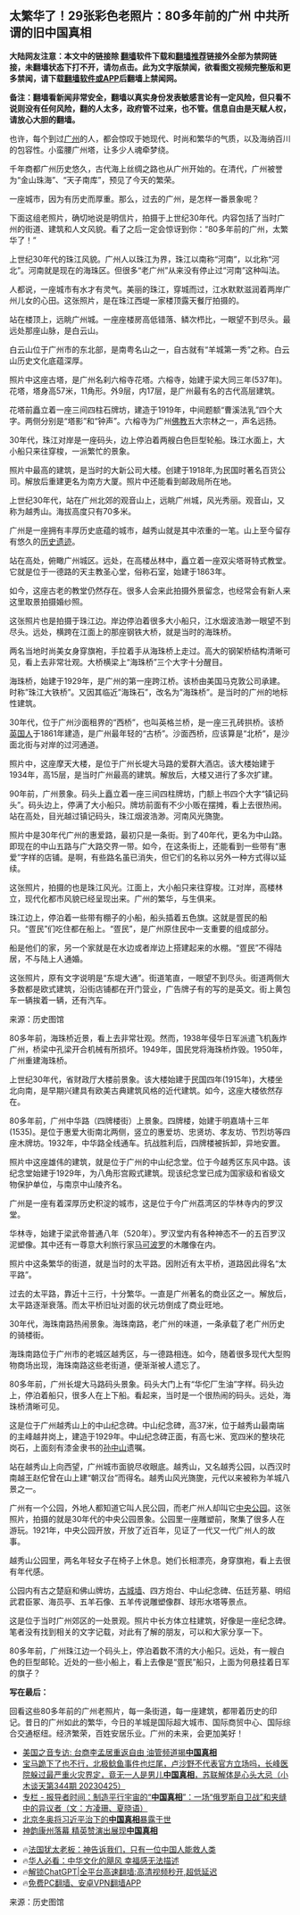  <!-- 面包屑导航 --> <h2>太繁华了！29张彩色老照片：80多年前的广州 中共所谓的旧中国真相</h2> <p class="notice"><b>大陆网友注意：本文中的链接除 <a href="https://github.com/bannedbook/fanqiang" >翻墙</a>软件下载和<a href="https://github.com/killgcd/justmysocks/blob/master/README.md">翻墙推荐</a>链接外全部为禁网链接，未翻墙状态下打不开，请勿点击。此为文字版禁闻，欲看图文视频完整版和更多禁闻，请下载<a href="https://github.com/bannedbook/fanqiang">翻墙软件或APP</a>后翻墙上禁闻网。</p><p>备注：翻墙看新闻非常安全，翻墙以真实身份发表敏感言论有一定风险，但只看不说则没有任何风险，翻的人太多，政府管不过来，也不管。信息自由是天赋人权，请放心大胆的翻墙。</b></p>  <div class="entry"> <p>也许，每个到过<a href="https://www.bannedbook.org/bnews/tag/%e5%b9%bf%e5%b7%9e/" class="st_tag internal_tag" rel="tag" title="标签 广州 下的日志">广州</a>的人，都会惊叹于她现代、时尚和繁华的气质，以及海纳百川的包容性。小蛮腰广州塔，让多少人魂牵梦绕。</p> <p>千年商都广州历史悠久，古代海上丝绸之路也从广州开始的。在清代，广州被誉为“金山珠海”、“天子南库”，预见了今天的繁荣。</p> <p>一座城市，因为有历史而厚重。那么，过去的广州，是怎样一番景象呢？</p> <p>下面这组老照片，确切地说是明信片，拍摄于上世纪30年代。内容包括了当时广州的街道、建筑和人文风貌。看了之后一定会惊讶到你：“80多年前的广州，太繁华了！”</p> <p>上世纪30年代的珠江风貌。广州人以珠江为界，珠江以南称“河南”，以北称“河北”。河南就是现在的海珠区。但很多“老广州”从来没有停止过“河南”这种叫法。</p> <p>人都说，一座城市有水才有灵气。美丽的珠江，穿城而过，江水默默滋润着两岸广州儿女的心田。这张照片，是在珠江西堤一家楼顶露天餐厅拍摄的。</p> <p>站在楼顶上，远眺广州城。一座座楼房高低错落、鳞次栉比，一眼望不到尽头。最远处那座山脉，是白云山。</p> <p>白云山位于广州市的东北部，是南粤名山之一，自古就有“羊城第一秀”之称。白云山历史文化底蕴深厚。</p> <p>照片中这座古塔，是广州名刹六榕寺花塔。六榕寺，始建于梁大同三年(537年)。花塔，塔身高57米，11角形。外9层，内17层，是广州最有名的古代高层建筑。</p> <p>花塔前矗立着一座三间四柱石牌坊，建造于1919年，中间题额“曹溪法乳”四个大字。两侧分别是“塔影”和“钟声”。六榕寺为广州<span class='wp_keywordlink'><a href="https://www.qi-gong.me/buddhism/" title="佛教" target="_blank">佛教</a></span>五大宗林之一，声名远扬。</p> <p>30年代，珠江对岸是一座码头，边上停泊着两艘白色巨型轮船。珠江水面上，大小船只来往穿梭，一派繁忙的景象。</p> <p>照片中最高的建筑，是当时的大新公司大楼。创建于1918年,为民国时著名百货公司。解放后重建更名为南方大厦。照片中还能看到邮政局所在地。</p>  <p>上世纪30年代，站在广州北郊的观音山上，远眺广州城，风光秀丽。观音山，又称为越秀山。海拔高度只有70多米。</p> <p>广州是一座拥有丰厚历史底蕴的城市，越秀山就是其中浓重的一笔。山上至今留存有悠久的<a href="https://www.bannedbook.org/bnews/tag/%E5%8E%86%E5%8F%B2%E9%81%97%E8%BF%B9/" class="st_tag internal_tag" rel="tag" title="标签 历史遗迹 下的日志">历史遗迹</a>。</p> <p>站在高处，俯瞰广州城区。远处，在高楼丛林中，矗立着一座双尖塔哥特式教堂。它就是位于一德路的天主教圣心堂，俗称石室，始建于1863年。</p> <p>如今，这座古老的教堂仍然存在。很多人会来此拍摄外景留念，也经常会有新人来这里取景拍摄婚纱照。</p> <p>这张照片也是拍摄于珠江边。岸边停泊着很多大小船只，江水烟波浩渺一眼望不到尽头。远处，横跨在江面上的那座钢铁大桥，就是当时的海珠桥。</p> <p>两名当地时尚美女身穿旗袍，手拉着手从海珠桥上走过。高大的钢架桥结构清晰可见，看上去非常壮观。大桥横梁上“海珠桥”三个大字十分醒目。</p> <p>海珠桥，始建于1929年，是广州的第一座跨江桥。该桥由美国马克敦公司承建。时称&#8221;珠江大铁桥&#8221;。又因其临近&#8221;海珠石&#8221;，改名为&#8221;海珠桥&#8221;。是当时的广州的地标性建筑。</p> <p>30年代，位于广州沙面租界的“西桥”，也叫英格兰桥，是一座三孔砖拱桥。该桥<a href="https://www.bannedbook.org/bnews/tag/%E8%8B%B1%E5%9B%BD%E4%BA%BA/" class="st_tag internal_tag" rel="tag" title="标签 英国人 下的日志">英国人</a>于1861年建造，是广州最年轻的“古桥”。沙面西桥，应该算是“北桥”，是沙面北街与对岸的过河通道。</p> <p>照片中，这座摩天大楼，是位于广州长堤大马路的爱群大酒店。该大楼始建于1934年，高15层，是当时广州最高的建筑。解放后，大楼又进行了多次扩建。</p> <p>90年前，广州景象。码头上矗立着一座三间四柱牌坊，门额上书四个大字“镇记码头”。码头边上，停满了大小船只。牌坊前面有不少小贩在摆摊，看上去很热闹。站在高处，目光越过镇记码头，珠江烟波浩渺。河南风光旖旎。</p> <p>照片中是30年代广州的惠爱路，最初只是一条街。到了40年代，更名为中山路。即现在的中山五路与广大路交界一带。如今，在这条街上，还能看到一些带有“惠爱”字样的店铺。是啊，有些路名虽已消失，但它们的名称以另外一种方式得以延续。</p> <p>这张照片，拍摄的也是珠江风光。江面上，大小船只来往穿梭。江对岸，高楼林立，现代化都市风貌已经呈现出来。广州的繁华，与生俱来。</p>  <p>珠江边上，停泊着一些带有棚子的小船，船头插着五色旗。这就是疍民的船只。“疍民”们吃住都在船上。“疍民”，是广州原住民中一支重要的组成部分。</p> <p>船是他们的家，另一个家就是在水边或者岸边上搭建起来的水棚。“疍民”不得陆居，不与陆上人通婚。</p> <p>这张照片，原有文字说明是“东堤大通”。街道笔直，一眼望不到尽头。街道两侧大多数都是欧式建筑，沿街店铺都在开门营业，广告牌子有的写的是英文。街上黄包车一辆挨着一辆，还有汽车。</p> <p class="src-info">来源：历史图馆 </p> <p id="conimg">80多年前，海珠桥近景，看上去非常壮观。然而，1938年侵华日军派遣飞机轰炸广州，桥梁中孔梁开合机械有所损坏。1949年，国民党将海珠桥炸毁。1950年，广州重建海珠桥。</p> <p>上世纪30年代，省财政厅大楼前景象。该大楼始建于民国四年(1915年)，大楼坐北向南，是早期兴建具有欧美古典建筑风格的近代建筑。如今，这座大楼依然存在。</p> <p>80多年前，广州中华路（四牌楼街）上景象。四牌楼，始建于明嘉靖十三年(1535)。是位于惠爱大街南北两侧，竖立的惠爱坊、忠贤坊、孝友坊、节烈坊等四座木牌坊。1932年，中华路全线通车。抗战胜利后，四牌楼被拆卸，异地安置。</p> <p>照片中这座雄伟的建筑，就是位于广州的中山纪念堂。位于今越秀区东风中路。该纪念堂始建于1929年，为八角形宫殿式建筑。现该纪念堂已成为国家级和省级文物保护单位，与南京中山陵齐名。</p> <p>广州是一座有着深厚历史积淀的城市，这是位于今广州荔湾区的华林寺内的罗汉堂。</p> <p>华林寺，始建于梁武帝普通八年（520年）。罗汉堂内有各种神态不一的五百罗汉泥塑像。其中还有一尊意大利旅行家<span class='wp_keywordlink'><a href="https://www.bannedbook.org/forum24/topic1757.html" title="《马可波罗游记》" target="_blank">马可波罗</a></span>的木雕像在内。</p> <p>照片中这条繁华的街道，就是当时的太平路。因附近有太平桥，道路因此得名“太平路”。</p> <p>过去的太平路，靠近十三行，十分繁华。一直是广州著名的商业区之一。解放后，太平路逐渐衰落。而太平桥旧址对面的状元坊倒成了商业旺地。</p>  <p>30年代，海珠南路热闹景象。海珠南路，老广州的味道，一条承载了老广州历史的骑楼街。</p> <p>海珠南路位于广州市的老城区越秀区，与一德路相连。如今，随着很多现代大型购物商场出现，海珠南路这些老街道，便渐渐被人遗忘了。</p> <p>80多年前，广州长堤大马路码头景象。码头大门上有“华佗厂生油”字样。码头边上，停泊着船只，很多人在上下船。看起来，当时是一个很热闹的码头。远处，海珠桥清晰可见。</p> <p>这是位于广州越秀山上的中山纪念碑。中山纪念碑，高37米，位于越秀山最南端的主峰越井岗上，建造于1929年。中山纪念碑正面，有高七米、宽四米的整块花岗石，上面刻有漆金隶书的<a href="https://www.bannedbook.org/bnews/tag/%e5%ad%99%e4%b8%ad%e5%b1%b1/" class="st_tag internal_tag" rel="tag" title="标签 孙中山 下的日志">孙中山</a>遗嘱。</p> <p>站在越秀山上向西望，广州城市面貌尽收眼底。越秀山，又名越秀公园，以西汉时南越王赵佗曾在山上建“朝汉台”而得名。越秀山风光旖旎，元代以来被称为羊城八景之一。</p> <p>广州有一个公园，外地人都知道它叫人民公园，而老广州人却叫它<a href="https://www.bannedbook.org/bnews/tag/%E4%B8%AD%E5%A4%AE%E5%85%AC%E5%9B%AD/" class="st_tag internal_tag" rel="tag" title="标签 中央公园 下的日志">中央公园</a>。这张照片，拍摄的就是30年代的中央公园景象。公园里一座雕塑前，聚集了很多人在游玩。1921年，中央公园开放，开放了近百年，见证了一代又一代广州人的故事。</p> <p>越秀山公园里，两名年轻女子在椅子上休息。她们长相漂亮，身穿旗袍，看上去很有年代感。</p> <p>公园内有古之楚庭和佛山牌坊，<a href="https://www.bannedbook.org/bnews/tag/%E5%8F%A4%E5%9F%8E%E5%A2%99/" class="st_tag internal_tag" rel="tag" title="标签 古城墙 下的日志">古城墙</a>、四方炮台、中山纪念碑、伍廷芳墓、明绍武君臣冢、海员亭、五羊石像、五羊传说雕塑像群、球形水塔等景点。</p> <p>这是位于当时广州郊区的一处景观。照片中长方体立柱建筑，好像是一座纪念碑。笔者没有找到相关的文字记载，对此有了解的朋友，可以和大家分享一下。</p> <p>80多年前，广州珠江边一个码头上，停泊着数不清的大小船只。远处，有一艘白色的巨型邮轮。近处的一些小船上，看上去像是“疍民”船只，上面为何悬挂着日军的旗子？</p> <p><strong>写在最后：</strong></p> <p>回看这些80多年前的广州老照片，每一条街道，每一座建筑，都带着历史的印记。昔日的广州如此的繁华，今日的羊城是国际超大城市、国际商贸中心、国际综合交通枢纽。经济繁荣，百姓安居乐业。广州的未来，会更加美好！</p>  <!--<div id="taboola-mid-1"></div>--><ul class='op-related-articles' title='相关阅读'> <li><a href='https://www.bannedbook.org/bnews/bannedvideo/20230731/1914452.html' target='_blank'>美国之音专访: 台商李孟居重返自由 油管频道揭<b>中国真相</b></a></li> <li><a href='https://www.bannedbook.org/bnews/sohnews/20230425/1876534.html' target='_blank'>宝马跪下了也不行，北极鲶鱼事件也烂尾，卢沙野不代表官方立场吗，长峰医院躲过最严重火灾界定，竟无一人是男儿<b>中国真相</b>，苏联解体是心头大忌（小木谈天第344期 20230425）</a></li> <li><a href='https://www.bannedbook.org/bnews/ssgc/20220322/1708280.html' target='_blank'>专栏 - 报导者时间：制造平行宇宙的“<b>中国真相</b>”：一场“俄罗斯自卫战”和夹缝中的异议者（文：方凌珊、夏晓语）</a></li> <li><a href='https://www.bannedbook.org/bnews/headline/20220215/1692301.html' target='_blank'>北京冬奥将习近平治下的<b>中国真相</b>暴露于世</a></li> <li><a href='https://www.bannedbook.org/bnews/bannedvideo/20210727/1594691.html' target='_blank'>神韵康州落幕 精英赞演出展现<b>中国真相</b></a></li> </ul> <ul class="texttj"> <li>🔥<a href="https://www.bannedbook.org/bnews/ssgc/20230219/1850782.html" target="_blank">法国犹太老板：神告诉我们，只有一位中国人能救人类</a></li> <li>🔥<a href="https://www.bannedbook.org/bnews/comments/20220220/1694796.html" target="_blank">华人必看：中华文化的飓风 幸福感无法描述</a></li> <li>🔥<a href="https://github.com/bannedbook/fanqiang/wiki/V2ray%E6%9C%BA%E5%9C%BA" target="_blank">解锁ChatGPT|全平台高速翻墙:高清视频秒开,超低延迟</a></li> <li>🔥<a href="https://github.com/bannedbook/fanqiang/wiki/%E7%A6%81%E9%97%BB%E7%BD%91%E5%AE%89%E5%8D%93%E7%BF%BB%E5%A2%99%E6%96%B0%E9%97%BBAPP" target="_blank">免费PC翻墙、安卓VPN翻墙APP</a></li> </ul><p class="src-info">来源：历史图馆 </p><a name='sharetosocial'></a> <div style="margin-bottom:5px;padding-bottom:5px;clear:both"> <div id="archive-pix-1" class="banner-ads"> <!-- AuctionX Display platform tag START --> <div id="27602x728x90x621x_ADSLOT1" clicktrack="%%CLICK_URL_ESC%%"></div>  <!-- AuctionX Display platform tag END --> </div> <div id="archive-pix-2" class="banner-ads"> <!-- AuctionX Display platform tag START --> <div id="27556x300x250x621x_ADSLOT1" clicktrack="%%CLICK_URL_ESC%%" style="margin:0 auto;text-align:center"></div>  <!-- AuctionX Display platform tag END --> </div> </div>  <div id="archive-pix-1" class="banner-ads"> <!-- AuctionX Display platform tag START --> <div id="27603x728x90x621x_ADSLOT1" clicktrack="%%CLICK_URL_ESC%%"></div>  <!-- AuctionX Display platform tag END --> </div> </div><!--END ENTRY--> 